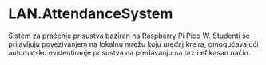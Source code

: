 # LAN.AttendanceSystem
Sistem za praćenje prisustva baziran na Raspberry Pi Pico W. Studenti se prijavljuju povezivanjem na lokalnu mrežu koju uređaj kreira, omogućavajući automatsko evidentiranje prisustva na predavanju na brz i efikasan način.
